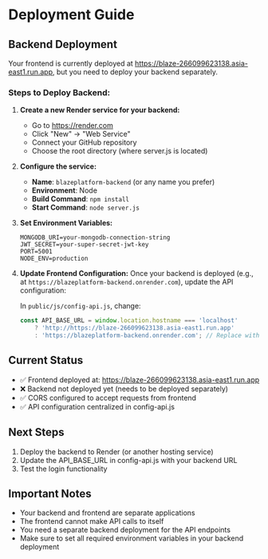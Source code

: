 # Deployment Guide

## Backend Deployment

Your frontend is currently deployed at https://blaze-266099623138.asia-east1.run.app, but you need to deploy your backend separately.

### Steps to Deploy Backend:

1. **Create a new Render service for your backend:**
   - Go to https://render.com
   - Click "New" → "Web Service"
   - Connect your GitHub repository
   - Choose the root directory (where server.js is located)

2. **Configure the service:**
   - **Name**: `blazeplatform-backend` (or any name you prefer)
   - **Environment**: Node
   - **Build Command**: `npm install`
   - **Start Command**: `node server.js`

3. **Set Environment Variables:**
   ```
   MONGODB_URI=your-mongodb-connection-string
   JWT_SECRET=your-super-secret-jwt-key
   PORT=5001
   NODE_ENV=production
   ```

4. **Update Frontend Configuration:**
   Once your backend is deployed (e.g., at `https://blazeplatform-backend.onrender.com`), update the API configuration:
   
   In `public/js/config-api.js`, change:
   ```javascript
   const API_BASE_URL = window.location.hostname === 'localhost' 
       ? 'http://https://blaze-266099623138.asia-east1.run.app' 
       : 'https://blazeplatform-backend.onrender.com'; // Replace with your actual backend URL
   ```

## Current Status

- ✅ Frontend deployed at: https://blaze-266099623138.asia-east1.run.app
- ❌ Backend not deployed yet (needs to be deployed separately)
- ✅ CORS configured to accept requests from frontend
- ✅ API configuration centralized in config-api.js

## Next Steps

1. Deploy the backend to Render (or another hosting service)
2. Update the API_BASE_URL in config-api.js with your backend URL
3. Test the login functionality

## Important Notes

- Your backend and frontend are separate applications
- The frontend cannot make API calls to itself
- You need a separate backend deployment for the API endpoints
- Make sure to set all required environment variables in your backend deployment 